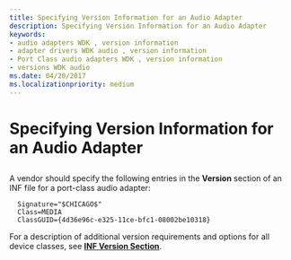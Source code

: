 ```yaml
---
title: Specifying Version Information for an Audio Adapter
description: Specifying Version Information for an Audio Adapter
keywords:
- audio adapters WDK , version information
- adapter drivers WDK audio , version information
- Port Class audio adapters WDK , version information
- versions WDK audio
ms.date: 04/20/2017
ms.localizationpriority: medium
---
```


# Specifying Version Information for an Audio Adapter


## <span id="specifying_version_information_for_an_audio_adapter"></span><span id="SPECIFYING_VERSION_INFORMATION_FOR_AN_AUDIO_ADAPTER"></span>


A vendor should specify the following entries in the **Version** section of an INF file for a port-class audio adapter:

```inf
  Signature="$CHICAGO$"
  Class=MEDIA
  ClassGUID={4d36e96c-e325-11ce-bfc1-08002be10318}
```

For a description of additional version requirements and options for all device classes, see [**INF Version Section**](../install/inf-version-section.md).

 

